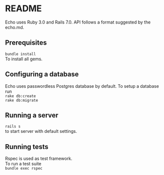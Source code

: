 # README
Echo uses Ruby 3.0 and Rails 7.0. API follows a format suggested by the echo.md.  

## Prerequisites
`bundle install`   
To install all gems.

## Configuring a database
Echo uses passwordless Postgres database by default.
To setup a database run   
`rake db:create`   
`rake db:migrate`   

## Running a server
`rails s`   
to start server with default settings.

## Running tests
Rspec is used as test framework.   
To run a test suite  
`bundle exec rspec`   

